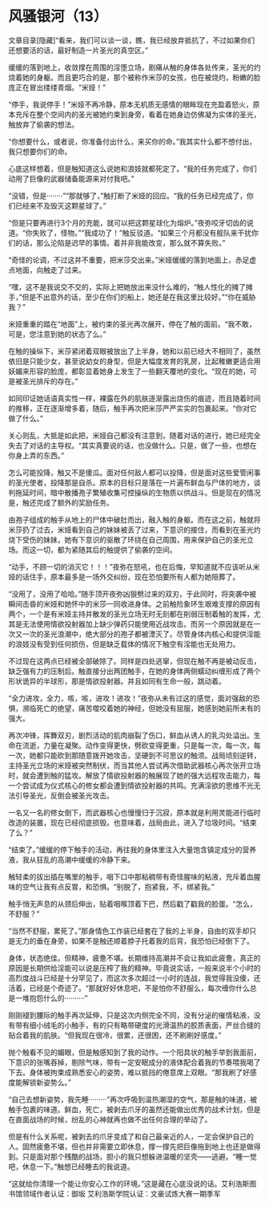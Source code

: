 # 风骚银河（13）

文章目录[隐藏]“看来，我们可以谈一谈，瞧，我已经放弃抵抗了，不过如果你们还想要活的话，最好制造一片圣光的真空区。”

缓缓的落到地上，收敛撑在周围的淫堕立场，剧痛从触的身体各处传来，圣光的灼烧着她的身躯。而且更巧合的是，那个被称作米莎的女孩，也在被烧灼，粉嫩的脸庞正在冒出缕缕青烟。“米娅！”

“停手，我说停手！”米娅不再冷静，原本无机质无感情的眼眸现在充盈着怒火，原本充斥在整个空间内的圣光被她约束到身旁，看着在她身边仿佛凝为实体的圣光，触放弃了偷袭的想法。

“你想要什么，或者说，你准备付出什么，来买你的命。”我其实什么都不想付出，我只想要你们的命。

心底这样想着，但是触知道这么说她和浪妓就都死定了。“我的任务完成了，你们动用了巨像的武器储备能源来对付我吧。”

“没错，但是········”“那就够了，”触打断了米娅的回应。“我的任务已经完成了，你们已经来不及毁灭这颗星球了。”

“但是只要再进行3个月的充能，就可以把这颗星球化为熔炉。”夜弥咬牙切齿的说道。“你失败了，怪物。”“我成功了！”触反驳道。“如果三个月都没有舰队来干扰你们的话，那么沦陷是迟早的事情。着并非我能改变，那么就不算失败。”

“奇怪的论调，不过这并不重要，把米莎交出来。”米娅缓缓的落到地面上，赤足虚点地面，向触走了过来。

“嘿，这不是我说交不交的，实际上把她放出来没什么难的，“触人性化的摊了摊手，”但是不出意外的话，至少在你们的船上，她还是在我这里比较好。”“你在威胁我？”

米娅重重的踏在“地面”上，被约束的圣光再次展开，停在了触的面前。“我不敢，可是，您注意到她的状态了么。”

在触的操纵下，米莎紧闭着双眼被放出了上半身，她和以前已经大不相同了，虽然依旧是只能少女，甚至说幼女的身型，但是大幅度发育的乳房，比起稚嫩更适合用妖媚来形容的脸庞，都彰显着她身上发生了一些翻天覆地的变化。“现在的她，可是被圣光排斥的存在。”

如同印证她话语真实性一样，裸露在外的肌肤逐渐露出烧伤的痕迹，而且随着时间的推移，正在逐渐增多着，随后，触手再次把米莎严严实实的包裹起来。“你对它做了什么。”

关心则乱，大抵是如此把，米娅自己都没有注意到，随着对话的进行，她已经完全失去了对话的主导权。“其实真要说的话，也没做什么。只是，做了一些，也想在你身上弄的东西。”

怎么可能投降，触又不是傻瓜。面对任何敌人都可以投降，但是面对这些爱管闲事的圣光使者，投降那是自杀。原本的目标只是落在一片遍布鲜血与尸体的地方，谈判拖延时间，暗中散播孢子繁殖收集可控操纵的生物质以供战斗。但是现在的情况是，触还完成了额外的奖励任务。

由孢子组成的触手从地上的尸体中破肚而出，融入触的身躯。而在这之前，触就将米莎扔了过去，米娅看到自己的妹妹被丢了过来，下意识的接住，而看到在圣光灼烧下受伤的妹妹，她有下意识的驱散了环绕在自己周围，用来保护自己的圣光立场。而这一切，都为紧随其后的触提供了偷袭的空间。

“动手，不顾一切的消灭它！！！”夜弥在怒吼，也在后悔，早知道就不应该听从米娅的话住手，原本最多是一场外交纠纷，现在恐怕要所有人都为她陪葬了。

“没用了，没用了哈哈。”随手顶开夜弥凶狠劈过来的双刃，于此同时，将突袭中被瞬间击昏的米娅和她怀中的米莎一同收进身体。之前触险象环生艰难支撑的原因有两个，一个是有米娅主持并散发的圣光立场无时无刻都在削弱压制着触的发挥，尤其是无法使用情欲投射器加上缺少弹药只能使用近战攻击。而另一个原因就是在一次又一次的圣光浪潮中，绝大部分的孢子都被湮灭了。尽管身体内核心和提供淫能的浪妓没有受到任何损伤，但是缺乏载体的情况下触空有淫能也无处用力。

不过现在这两点已经被全部破除了。同样是四处逃窜，但现在触不再是被动反击，缺乏强有力的压制后。触直接分出两团触手，在她的身体两侧蠕动纠缠形成了两个形状诡异的半球形，那是情欲投射器。并且如同有生命一般，跳动着。

“全力进攻，全力，咳，咳，进攻！进攻！”夜弥从未有过这的感觉，面对强敌的恐惧，濒临死亡的绝望，痛苦噬咬着她的神经，但她没有屈服，她感到她前所未有的强大。

再次冲锋，挥舞双刃，剧烈活动的肌肉崩裂了伤口，鲜血从诱人的乳沟处溢出。生命在流逝，力量在凝聚。动作变得更快，劈砍变得更重，只是每一次，每一次，每一次，她都只能砍到那随意拨开她攻击，坚硬到不可思议的触须。战局顷刻逆转，主持圣光立场的米娅被突然制伏，而当其他人尝试再次借助武器核心再次张开立场时，就会遭到触的猛攻。解放了情欲投射器的触展现了她的强大远程攻击能力，每一个尝试成为仪式核心的修女都会遭到情欲投射器的共鸣。充满淫欲的思维不光无法引导圣光，反倒会被圣光攻击。

一名又一名的修女倒下，而武器核心也慢慢归于沉寂，原本就是利用灵能进行临时改造的装置，现在已经彻底损毁。也意味着，战局由此，进入了垃圾时间。“结束了么？”

“结束了。”缓缓的停下触手的活动，再往我的身体里注入大量饱含镇定成分的营养液，我从狂乱的高潮中缓缓的冷静下来。

触轻柔的拔出插在嘴里的触手，咽下口中那粘稠带有奇怪腥味的粘液，充斥着血腥味的空气让我有点反胃，和恐惧。“别脱了，抱紧我，不，绑紧我。”

触手悄无声息的从颈后伸出，贴着咽喉顶着下巴，然后戳了戳我的脸蛋。“怎么，不舒服？”

“当然不舒服，累死了。”那身情色工作装已经套在了我的上半身，自由的双手却只是无力的垂在身旁，如果不是触还顺着脖子托着我的后背，我恐怕已经倒下了。

身体，状态绝佳。但精神，疲惫不堪。长期维持高潮并不会让我如此疲惫，真正的原因是长期供给淫能可以说是压榨了我的精神。毕竟说实话，一般来说半个小时的高烈度战斗已经是十分罕见了，而这次多次超过一小时的连战，我觉得我没傻，还活着，已经是个奇迹了。“那就好好休息吧，不是怕你不舒服么，每次缠你什么总是一堆抱怨什么的··········”

刚刚褪到腰际的触手再次延伸，只是这次内侧完全不同，没有分泌的催情粘液，没有带有细小绒毛的小触手，有的只有略带硬度的光滑温热的胶质表面，严丝合缝的贴合着我的肌肤。“但我现在很冷，很累，还很困，还不刷刷好感度。”

抛个触看不见的媚眼，但是触感知到了我的动作。一个阳具状的触手举到我面前，下意识的张嘴吞掉，剔除气味，带有一定安眠成分的液体配合着我的节奏喂我喝了下去。身体被拘束成熟悉安心的姿势，难以抵挡的倦意席上双眼。“那我刷了好感度能解锁新姿势么。”

“自己去想新姿势，我先睡·········”再次呼吸到温热潮湿的空气，那是触的味道，被触手包裹的味道。鲜血，死亡，被剥去爪牙的虽然还能做出优秀的战术计划，但是在直面战场的时候，纷乱的心神就再也做不出任何合理的举动了。

但是有什么关系呢，被剥去的爪牙变成了和自己最亲近的人，一定会保护自己的人。固然疲惫不堪，但也并非需要立即休息，撑一撑先把巨像拖到地上也还是做得到。只是面对那个残酷的战场，胆小的我只想躲进温暖的坚壳——逃避。“睡一觉吧，休息一下。”触想已经睡去的我说道。

“这就给你清理一个能让你安心工作的环境。”这是藏在心底没说的话。艾利浩斯图书馆领域作者认证：御坂
艾利浩斯学院认证：文豪试炼大赛一期季军

